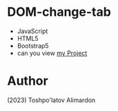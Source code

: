 # DOM-change-tab
- JavaScript 
- HTML5
- Bootstrap5
- can you view [my Project](https://toshpulatovalimardon.github.io/my-book-filter/)
# Author 
(2023) Toshpo'latov Alimardon
